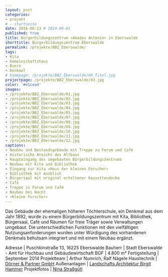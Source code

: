 ```yaml
---
layout: post
categories:
- projekt
# - startseite
date: 2016-06-13 # 2014-09-01
published: true
title: Bürgerbildungszentrum »Amadeu Antonio« in Eberswalde
shorttitle: Bürgerbildungszentrum Eberswalde
permalink: /projekte/BBZ_Eberswalde/
tags: 
- Kita
- Gemeinschaftshaus
- Buero 
- Denkmal
# homepage: /projekte/BBZ_Eberswalde/00_Titel.jpg
projectpage: /projekte/BBZ_Eberswalde/03.jpg
color: '#e1cead'
images:
- /projekte/BBZ_Eberswalde/01.jpg
- /projekte/BBZ_Eberswalde/02.jpg
- /projekte/BBZ_Eberswalde/03.jpg
- /projekte/BBZ_Eberswalde/04.jpg
- /projekte/BBZ_Eberswalde/05.jpg
- /projekte/BBZ_Eberswalde/07.jpg
- /projekte/BBZ_Eberswalde/08.jpg
- /projekte/BBZ_Eberswalde/09.jpg
- /projekte/BBZ_Eberswalde/10.jpg
- /projekte/BBZ_Eberswalde/11.jpg
- /projekte/BBZ_Eberswalde/12.jpg
captions:
- Neubau und Bestandsgebäude mit Treppe zu Forum und Café
- Historische Ansicht des Altbaus
- Haupteingang des umgebauten Bürgerbildungszentrums
- Neubau mit Kita und Bibliothek
- Eingang zur Kita »Haus der kleinen Forscher«
- Bibliothek mit Ausblick
- Bürgersaal mit original erhaltener Kassettendecke
- Café
- Treppe zu Forum und Café
- Neubau bei Nacht
- »Kleine Forscher«
---
```

Das Gebäude der ehemaligen höheren Töchterschule, ein Denkmal aus dem Jahr 1892, wurde zu einem Bürgerbildungszentrum mit Kita, Bibliothek, Bürgersaal, Café und Räumen für freie Träger sowie Verwaltungen umgebaut. Die unterschiedlichen Funktionen mit den vielfältigen Nutzungsanforderungen wurden unter Würdigung des vorhandenen Denkmals behutsam integriert und mit einem Neubau ergänzt.

Adresse			|	Puschkinstraße 13, 16225 Eberswalde 
Bauherr			|	Stadt Eberswalde - Amt für Hochbau und Gebäudewirtschaft
BGF				|	4.800 m²
Fertigstellung	|	September 2014
Projektteam		|	Arthur Numrich, Ralf Nägele
Haustechnik		|	[Dörner & Partner GmbH](http://www.doerner-partner.de)
Außenanlagen	|	[Landschafts.Architektur Birgit Hammer](http://www.birgithammer.de)
Projektfotos	|	[Nina Straßgütl](http://www.ninastrg.de/)